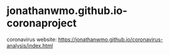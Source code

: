 # jonathanwmo.github.io-coronaproject
coronavirus website: https://jonathanwmo.github.io/coronavirus-analysis/index.html
